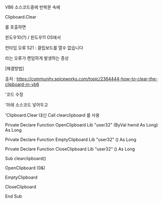 VB6 소스코드중에
반복문 속에

Clipboard.Clear 

를 호출하면 

윈도우10(?) / 윈도우11 OS에서

런타임 오류 521 : 클립보드를 열수 없습니다

라는 오류가 랜덤하게 발생하는 증상

[해결방법]

출처 : https://community.spiceworks.com/topic/2364444-how-to-clear-the-clipboard-in-vb6

'코드 수정

'아래 소스코드 넣어두고

'Clipboard.Clear  대신 Call clearclipboard 를 사용

Private Declare Function OpenClipboard Lib "user32" (ByVal hwnd As Long) As Long

Private Declare Function EmptyClipboard Lib "user32" () As Long

Private Declare Function CloseClipboard Lib "user32" () As Long

Sub clearclipboard()

  OpenClipboard (0&)

  EmptyClipboard

  CloseClipboard

End Sub
